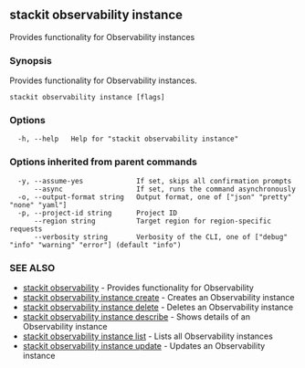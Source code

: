 ## stackit observability instance

Provides functionality for Observability instances

### Synopsis

Provides functionality for Observability instances.

```
stackit observability instance [flags]
```

### Options

```
  -h, --help   Help for "stackit observability instance"
```

### Options inherited from parent commands

```
  -y, --assume-yes             If set, skips all confirmation prompts
      --async                  If set, runs the command asynchronously
  -o, --output-format string   Output format, one of ["json" "pretty" "none" "yaml"]
  -p, --project-id string      Project ID
      --region string          Target region for region-specific requests
      --verbosity string       Verbosity of the CLI, one of ["debug" "info" "warning" "error"] (default "info")
```

### SEE ALSO

* [stackit observability](./stackit_observability.md)	 - Provides functionality for Observability
* [stackit observability instance create](./stackit_observability_instance_create.md)	 - Creates an Observability instance
* [stackit observability instance delete](./stackit_observability_instance_delete.md)	 - Deletes an Observability instance
* [stackit observability instance describe](./stackit_observability_instance_describe.md)	 - Shows details of an Observability instance
* [stackit observability instance list](./stackit_observability_instance_list.md)	 - Lists all Observability instances
* [stackit observability instance update](./stackit_observability_instance_update.md)	 - Updates an Observability instance

